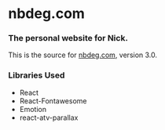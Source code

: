 # nbdeg.com
### The personal website for Nick.

This is the source for [nbdeg.com](http://nbdeg.com), version 3.0.

### Libraries Used
* React
* React-Fontawesome
* Emotion
* react-atv-parallax